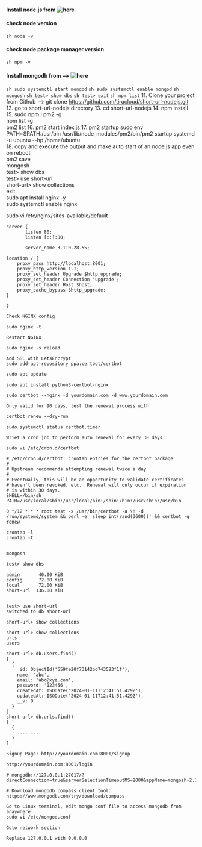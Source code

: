 #### Install node.js from ![here](https://deb.nodesource.com/)
#### check node version
``` sh node -v ```
#### check node package manager version
``` sh npm -v ```
#### Install mongodb from --> ![here](https://www.mongodb.com/docs/manual/tutorial/install-mongodb-on-ubuntu/)
``` sh sudo systemctl start mongod ```
``` sh sudo systemctl enable mongod ```
``` sh mongosh ```
``` sh test> show dbs ```
``` sh test> exit ```
``` sh npm list ```
11. Clone your project from Github --> git clone https://github.com/tirucloud/short-url-nodejs.git
12. go to short-url-nodejs directory
13. cd short-url-nodejs
14. npm install
15. sudo npm i pm2 -g\
    npm list -g\
    pm2 list
16. pm2 start index.js
17. pm2 startup
sudo env PATH=$PATH:/usr/bin /usr/lib/node_modules/pm2/bin/pm2 startup systemd -u ubuntu --hp /home/ubuntu<br>
18. copy and execute the output and make auto start of an node.js app even on reboot<br>
pm2 save\
mongosh\
test> show dbs<br>
test> use short-url<br>
short-url> show collections<br>
exit<br>
sudo apt install nginx -y<br>
sudo systemctl enable nginx<br>

sudo vi /etc/nginx/sites-available/default
```
server {
       listen 80;
       listen [::]:80;

       server_name 3.110.28.55;

location / {
    proxy_pass http://localhost:8001;
    proxy_http_version 1.1;
    proxy_set_header Upgrade $http_upgrade;
    proxy_set_header Connection 'upgrade';
    proxy_set_header Host $host;
    proxy_cache_bypass $http_upgrade;
}

}

Check NGINX config

sudo nginx -t

Restart NGINX

sudo nginx -s reload

Add SSL with LetsEncrypt
sudo add-apt-repository ppa:certbot/certbot 

sudo apt update 

sudo apt install python3-certbot-nginx 

sudo certbot --nginx -d yourdomain.com -d www.yourdomain.com

Only valid for 90 days, test the renewal process with

certbot renew --dry-run

sudo systemctl status certbot.timer

Wriet a cron job to perform auto renewal for every 30 days

sudo vi /etc/cron.d/certbot

# /etc/cron.d/certbot: crontab entries for the certbot package
#
# Upstream recommends attempting renewal twice a day
#
# Eventually, this will be an opportunity to validate certificates
# haven't been revoked, etc.  Renewal will only occur if expiration
# is within 30 days.
SHELL=/bin/sh
PATH=/usr/local/sbin:/usr/local/bin:/sbin:/bin:/usr/sbin:/usr/bin

0 */12 * * * root test -x /usr/bin/certbot -a \! -d /run/systemd/system && perl -e 'sleep int(rand(3600))' && certbot -q renew

crontab -l
crontab -t


mongosh

test> show dbs

admin       40.00 KiB
config      72.00 KiB
local       72.00 KiB
short-url  136.00 KiB


test> use short-url
switched to db short-url

short-url> show collections

short-url> show collections
urls
users

short-url> db.users.find()
[
  {
	_id: ObjectId('659fe20f73142bd743583f1f'),
	name: 'abc',
	email: 'abc@xyz.com',
	password: '123456',
	createdAt: ISODate('2024-01-11T12:41:51.429Z'),
	updatedAt: ISODate('2024-01-11T12:41:51.429Z'),
	__v: 0
  }
]
short-url> db.urls.find()
[
  {
	.........
  }
]

Signup Page: http://yourdomain.com:8001/signup

http://yourdomain.com:8001/login

# mongodb://127.0.0.1:27017/?directConnection=true&serverSelectionTimeoutMS=2000&appName=mongosh+2.1.1

# Download mongodb compass client tool: https://www.mongodb.com/try/download/compass

Go to Linux terminal, edit mongo conf file to access mongodb from anaywhere
sudo vi /etc/mongod.conf

Goto network section 

Replace 127.0.0.1 with 0.0.0.0

